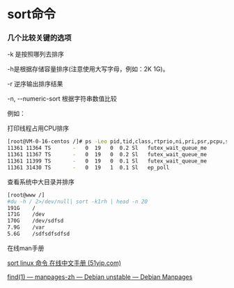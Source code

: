 # sort命令



### 几个比较关键的选项

-k 是按照哪列去排序

-h是根据存储容量排序(注意使用大写字母，例如：2K 1G)。

-r  逆序输出排序结果

-n, --numeric-sort            根据字符串数值比较





例如：

打印线程占用CPU排序

```bash
[root@VM-0-16-centos /]# ps -Leo pid,tid,class,rtprio,ni,pri,psr,pcpu,stat,wchan:30,comm | grep -v COMMAND | sort -k8nr
11361 11364 TS       -   0  19   0  0.2 Sl   futex_wait_queue_me            YDService
11361 11367 TS       -   0  19   0  0.2 Sl   futex_wait_queue_me            YDService
11361 11399 TS       -   0  19   0  0.1 Sl   futex_wait_queue_me            YDService
11361 31430 TS       -   0  19   1  0.1 Sl   ep_poll                        YDService
```



查看系统中大目录并排序

```bash
[root@www /]
#du -h / 2>/dev/null| sort -k1rh | head -n 20
191G    /
171G    /dev
170G    /dev/sdfsd
7.9G    /var
5.6G    /sdfsdfsdfsd
```





在线man手册

[sort linux 命令 在线中文手册 (51yip.com)](http://linux.51yip.com/search/sort)

[find(1) — manpages-zh — Debian unstable — Debian Manpages](https://manpages.debian.org/unstable/manpages-zh/find.1.zh_CN.html)

